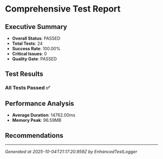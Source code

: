 # Comprehensive Test Report

## Executive Summary
- **Overall Status**: PASSED
- **Total Tests**: 24
- **Success Rate**: 100.00%
- **Critical Issues**: 0
- **Quality Gate**: PASSED

## Test Results
### All Tests Passed ✅

## Performance Analysis
- **Average Duration**: 14762.00ms
- **Memory Peak**: 96.59MB

## Recommendations


---
*Generated at 2025-10-04T21:17:20.959Z by EnhancedTestLogger*